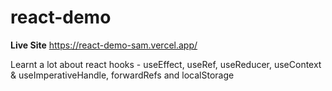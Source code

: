 # react-demo
 
**Live Site**
https://react-demo-sam.vercel.app/

Learnt a lot about react hooks - useEffect, useRef, useReducer, useContext & useImperativeHandle, forwardRefs and localStorage
